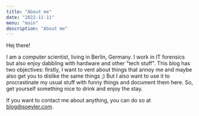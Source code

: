 ```yaml
---
title: "About me"
date: "2022-11-11"
menu: "main"
description: "About me"
---
```


Hej there!

I am a computer scientist, living in Berlin, Germany. I work in IT forensics but also 
enjoy dabbling with hardware and other "tech stuff". This blog has two objectives: firstly, I want to vent 
about things that annoy me and maybe also get you to dislike the same things ;) 
But I also want to use it to procrastinate my usual stuff with funny things and document
them here. So, get yourself something nice to drink and enjoy the stay. 

If you want to contact me about anything, you can do so at 
[blog@soeyler.com](mailto:blog@soeyler.com).
